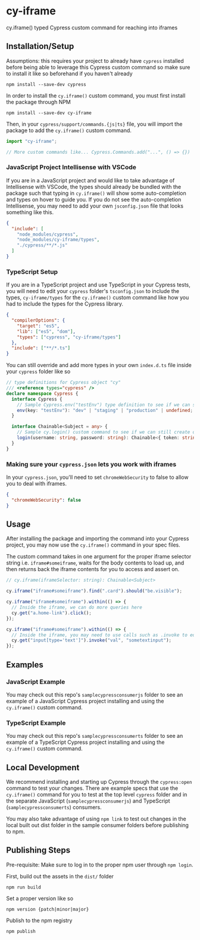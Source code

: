 # cy-iframe

cy.iframe() typed Cypress custom command for reaching into iframes

## Installation/Setup

Assumptions: this requires your project to already have `cypress` installed before being able to leverage this Cypress custom command so make sure to install it like so beforehand if you haven't already

`npm install --save-dev cypress`

In order to install the `cy.iframe()` custom command, you must first install the package through NPM

`npm install --save-dev cy-iframe`

Then, in your `cypress/support/commands.{js|ts}` file, you will import the package to add the `cy.iframe()` custom command.

```js
import "cy-iframe";

// More custom commands like... Cypress.Commands.add("...", () => {})
```

### JavaScript Project Intellisense with VSCode

If you are in a JavaScript project and would like to take advantage of Intellisense with VSCode, the types should already be bundled with the package such that typing in `cy.iframe()` will show some auto-completion and types on hover to guide you. If you do not see the auto-completion Intellisense, you may need to add your own `jsconfig.json` file that looks something like this.

```json
{
  "include": [
    "node_modules/cypress",
    "node_modules/cy-iframe/types",
    "./cypress/**/*.js"
  ]
}
```

### TypeScript Setup

If you are in a TypeScript project and use TypeScript in your Cypress tests, you will need to edit your `cypress` folder's `tsconfig.json` to include the types, `cy-iframe/types` for the `cy.iframe()` custom command like how you had to include the types for the Cypress library.

```json
{
  "compilerOptions": {
    "target": "es5",
    "lib": ["es5", "dom"],
    "types": ["cypress", "cy-iframe/types"]
  },
  "include": ["**/*.ts"]
}
```

You can still override and add more types in your own `index.d.ts` file inside your `cypress` folder like so

```ts
// type definitions for Cypress object "cy"
/// <reference types="cypress" />
declare namespace Cypress {
  interface Cypress {
    // Sample Cypress.env("testEnv") type definition to see if we can still create our own custom types here
    env(key: "testEnv"): "dev" | "staging" | "production" | undefined;
  }

  interface Chainable<Subject = any> {
    // Sample cy.login() custom command to see if we can still create our own custom types here
    login(username: string, password: string): Chainable<{ token: string }>;
  }
}
```

### Making sure your `cypress.json` lets you work with iframes

In your `cypress.json`, you'll need to set `chromeWebSecurity` to false to allow you to deal with iframes.

```json
{
  "chromeWebSecurity": false
}
```

## Usage

After installing the package and importing the command into your Cypress project, you may now use the `cy.iframe()` command in your spec files.

The custom command takes in one argument for the proper iframe selector string i.e. `iframe#someiframe`, waits for the body contents to load up, and then returns back the iframe contents for you to access and assert on.

```ts
// cy.iframe(iframeSelector: string): Chainable<Subject>

cy.iframe("iframe#someiframe").find(".card").should("be.visible");

cy.iframe("iframe#someiframe").within(() => {
  // Inside the iframe, we can do more queries here
  cy.get("a.home-link").click();
});

cy.iframe("iframe#someiframe").within(() => {
  // Inside the iframe, you may need to use calls such as .invoke to edit inputs to account for Cypress-related gotchas/issues rather than cy.get("").type()
  cy.get("input[type='text']").invoke("val", "sometextinput");
});
```

## Examples

### JavaScript Example

You may check out this repo's `samplecypressconsumerjs` folder to see an example of a JavaScript Cypress project installing and using the `cy.iframe()` custom command.

### TypeScript Example

You may check out this repo's `samplecypressconsumerts` folder to see an example of a TypeScript Cypress project installing and using the `cy.iframe()` custom command.

## Local Development

We recommend installing and starting up Cypress through the `cypress:open` command to test your changes. There are example specs that use the `cy.iframe()` command for you to test at the top level `cypress` folder and in the separate JavaScript (`samplecypressconsumerjs`) and TypeScript (`samplecypressconsumerts`) consumers.

You may also take advantage of using `npm link` to test out changes in the local built out dist folder in the sample consumer folders before publishing to npm.

## Publishing Steps

Pre-requisite: Make sure to log in to the proper npm user through `npm login`.

First, build out the assets in the `dist/` folder

`npm run build`

Set a proper version like so

`npm version {patch|minor|major}`

Publish to the npm registry

`npm publish`
